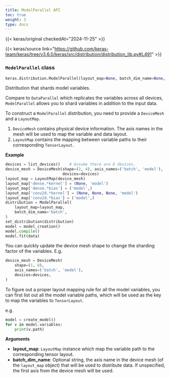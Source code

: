 ```yaml
---
title: ModelParallel API
toc: true
weight: 3
type: docs
---
```


{{< keras/original checkedAt="2024-11-25" >}}

{{< keras/source link="https://github.com/keras-team/keras/tree/v3.6.0/keras/src/distribution/distribution_lib.py#L491" >}}

### `ModelParallel` class

```python
keras.distribution.ModelParallel(layout_map=None, batch_dim_name=None, **kwargs)
```

Distribution that shards model variables.

Compare to `DataParallel` which replicates the variables across all devices,
`ModelParallel` allows you to shard variables in addition to the input data.

To construct a `ModelParallel` distribution, you need to provide a
`DeviceMesh` and a `LayoutMap`.

1. `DeviceMesh` contains physical device information. The axis names in
   the mesh will be used to map the variable and data layout.
2. `LayoutMap` contains the mapping between variable paths to their
   corresponding `TensorLayout`.

**Example**

```python
devices = list_devices()    # Assume there are 8 devices.
device_mesh = DeviceMesh(shape=(2, 4), axis_names=('batch', 'model'),
                         devices=devices)
layout_map = LayoutMap(device_mesh)
layout_map['dense.*kernel'] = (None, 'model')
layout_map['dense.*bias'] = ('model',)
layout_map['conv2d.*kernel'] = (None, None, None, 'model')
layout_map['conv2d.*bias'] = ('model',)
distribution = ModelParallel(
    layout_map=layout_map,
    batch_dim_name='batch',
)
set_distribution(distribution)
model = model_creation()
model.compile()
model.fit(data)
```

You can quickly update the device mesh shape to change the sharding factor
of the variables. E.g.

```python
device_mesh = DeviceMesh(
    shape=(1, 8),
    axis_names=('batch', 'model'),
    devices=devices,
)
```

To figure out a proper layout mapping rule for all the model variables, you
can first list out all the model variable paths, which will be used as the
key to map the variables to `TensorLayout`.

e.g.

```python
model = create_model()
for v in model.variables:
    print(v.path)
```

**Arguments**

- **layout_map**: `LayoutMap` instance which map the variable path to the
  corresponding tensor layout.
- **batch_dim_name**: Optional string, the axis name in the device mesh
  (of the `layout_map` object)
  that will be used to distribute data. If unspecified, the
  first axis from the device mesh will be used.
